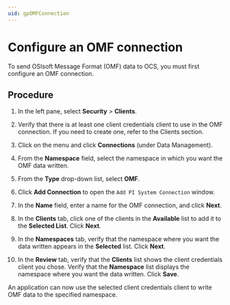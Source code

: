 ```yaml
---
uid: gpOMFConnection
---
```


# Configure an OMF connection

To send OSIsoft Message Format (OMF) data to OCS, you must first configure an OMF connection. 

## Procedure

1. In the left pane, select **Security** > **Clients**.

2. Verify that there is at least one client credentials client to use in the OMF connection. If you need to create one, refer to the Clients section.

1.  Click on the menu and click **Connections** (under Data Management).

2.  From the **Namespace** field, select the namespace in which you want the OMF data written.

3.  From the **Type** drop-down list, select **OMF**.

4.  Click **Add Connection** to open the `Add PI System Connection` window.

5.  In the **Name** field, enter a name for the OMF connection, and click **Next**.

6.  In the **Clients** tab, click one of the clients in the **Available** list to add it
    to the **Selected List**. Click **Next**.

7.  In the **Namespaces** tab, verify that the namespace where you want the data written appears in the **Selected** list. Click **Next**.
    
8.  In the **Review** tab, verify that the **Clients** list shows the client credentials
    client you chose. Verify that the **Namespace** list displays the namespace where you want the data written. Click **Save**.
    

An application can now use the selected client credentials client to write OMF data to the specified namespace.
    
